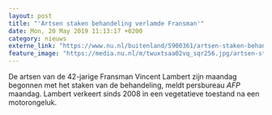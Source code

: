 ```yaml
---
layout: post
title: "'Artsen staken behandeling verlamde Fransman'"
date: Mon, 20 May 2019 11:13:17 +0200
category: nieuws
externe_link: "https://www.nu.nl/buitenland/5900361/artsen-staken-behandeling-verlamde-fransman.html"
feature_image: "https://media.nu.nl/m/twuxtsaa02vq_sqr256.jpg/artsen-staken-behandeling-verlamde-fransman.jpg"
---
```


De artsen van de 42-jarige Fransman Vincent Lambert zijn maandag begonnen met het staken van de behandeling, meldt persbureau <em>AFP</em> maandag. Lambert verkeert sinds 2008 in een vegetatieve toestand na een motorongeluk.
